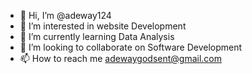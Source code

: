 - 👋 Hi, I’m @adeway124
- 👀 I’m interested in website Development 
- 🌱 I’m currently learning Data Analysis 
- 💞️ I’m looking to collaborate on Software Development 
- 📫 How to reach me adewaygodsent@gmail.com

<!---
adeway124/adeway124 is a ✨ special ✨ repository because its `README.md` (this file) appears on your GitHub profile.
You can click the Preview link to take a look at your changes.
--->
